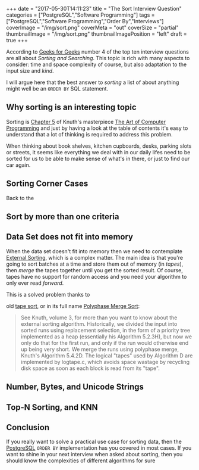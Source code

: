 +++
date = "2017-05-30T14:11:23" 
title = "The Sort Interview Question"
categories = ["PostgreSQL","Software Programming"]
tags = ["PostgreSQL","Software Programming","Order By","Interviews"]
coverImage = "/img/sort.png"
coverMeta = "out"
coverSize = "partial"
thumbnailImage = "/img/sort.png"
thumbnailImagePosition = "left"
draft = true
+++

According
to
[Geeks for Geeks](http://www.geeksforgeeks.org/top-10-algorithms-in-interview-questions/) number
4 of the top ten interview questions are all about *Sorting and Searching*.
This topic is rich with many aspects to consider: time and space complexity
of course, but also adaptation to the input size and *kind*.

I will argue here that the best answer to *sorting* a list of about anything
might well be an `ORDER BY` SQL statement.

<!--more-->
<!--toc-->

## Why sorting is an interesting topic

Sorting
is
[Chapter 5](https://en.wikipedia.org/wiki/The_Art_of_Computer_Programming#Volume_3.C2.A0.E2.80.93_Sorting_and_Searching) of
Knuth's
masterpiece
[The Art of Computer Programming](https://en.wikipedia.org/wiki/The_Art_of_Computer_Programming) and
just by having a look at the table of contents it's easy to understand that
a lot of thinking is required to address this problem.

When thinking about book shelves, kitchen cupboards, desks, parking slots or
streets, it seems like everything we deal with in our daily lifes need to be
sorted for us to be able to make sense of what's in there, or just to find
our car again.


## Sorting Corner Cases

Back to the 

## Sort by more than one criteria

## Data Set does not fit into memory

When the data set doesn't fit into memory then we need to
contemplate
[External Sorting](https://en.wikipedia.org/wiki/External_Sorting), which is
a complex matter. The main idea is that you're going to sort batches at a
time and store them out of memory (in *tapes*), then *merge* the tapes
together until you get the sorted result. Of course, tapes have no support
for random access and you need your algorithm to only ever read *forward*.

This is a solved problem thanks to 

old [tape sort](https://doxygen.postgresql.org/tuplesort_8c_source.html), or
in its full
name
[Polyphase Merge Sort](https://en.wikipedia.org/wiki/Polyphase_merge_sort):

> See Knuth, volume 3, for more than you want to know about the external
> sorting algorithm.  Historically, we divided the input into sorted runs
> using replacement selection, in the form of a priority tree implemented
> as a heap (essentially his Algorithm 5.2.3H), but now we only do that
> for the first run, and only if the run would otherwise end up being very
> short.  We merge the runs using polyphase merge, Knuth's Algorithm
> 5.4.2D.  The logical "tapes" used by Algorithm D are implemented by
> logtape.c, which avoids space wastage by recycling disk space as soon
> as each block is read from its "tape".


## Number, Bytes, and Unicode Strings

## Top-N Sorting, and KNN

## Conclusion

If you really want to solve a practical use case for sorting data, then
the [PostgreSQL](https://www.postgresql.org) `ORDER BY` implementation has
you covered in most cases. If you want to shine in your next interview when
asked about sorting, then you should know the complexities of different
algorithms for sure
